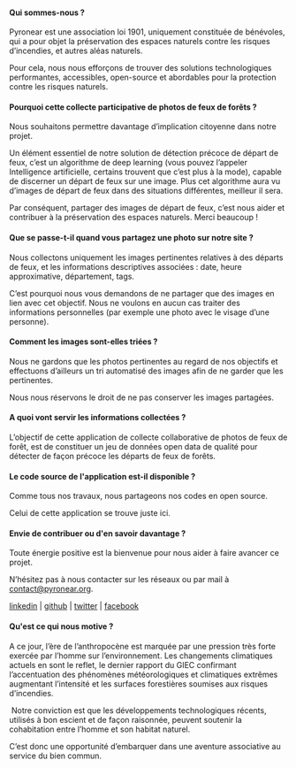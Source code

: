 #### Qui sommes-nous ? 

Pyronear est une association loi 1901, uniquement constituée de bénévoles, qui a pour objet la préservation 
des espaces naturels contre les risques d’incendies, et autres aléas naturels.

Pour cela, nous nous efforçons de trouver des solutions technologiques performantes, accessibles, open-source 
et abordables pour la protection contre les risques naturels.

#### Pourquoi cette collecte participative de photos de feux de forêts ?

Nous souhaitons permettre davantage d’implication citoyenne dans notre projet. 

Un élément essentiel de notre solution de détection précoce de départ de feux, c’est un algorithme de deep learning 
(vous pouvez l’appeler Intelligence artificielle, certains trouvent que c’est plus à la mode), 
capable de discerner un départ de feux sur une image. 
Plus cet algorithme aura vu d’images de départ de feux dans des situations différentes, meilleur il sera. 

Par conséquent, partager des images de départ de feux, c’est nous aider 
et contribuer à la préservation des espaces naturels. Merci beaucoup !


#### Que se passe-t-il quand vous partagez une photo sur notre site ?
Nous collectons uniquement les images pertinentes relatives à des départs de feux, 
et les informations descriptives associées : date, heure approximative, département, tags. 

C’est pourquoi nous vous demandons de ne partager que des images en lien avec cet objectif. 
Nous ne voulons en aucun cas traiter des informations personnelles 
(par exemple une photo avec le visage d’une personne).


#### Comment les images sont-elles triées ?
Nous ne gardons que les photos pertinentes au regard de nos objectifs et effectuons d’ailleurs un tri automatisé 
des images afin de ne garder que les pertinentes. 

Nous nous réservons le droit de ne pas conserver les images partagées.


#### A quoi vont servir les informations collectées ?
L’objectif de cette application de collecte collaborative de photos de feux de forêt, est de constituer 
un jeu de données open data de qualité pour détecter de façon précoce les départs de feux de forêts.

#### Le code source de l'application est-il disponible ? 
Comme tous nos travaux, nous partageons nos codes en open source. 

Celui de cette application se trouve juste ici.

#### Envie de contribuer ou d'en savoir davantage ?

Toute énergie positive est la bienvenue pour nous aider à faire avancer ce projet.

N’hésitez pas à nous contacter sur les réseaux ou par mail à [contact@pyronear.org](mailto:contact@pyronear.org).

[linkedin](https://www.linkedin.com/company/pyronearfr) | [github]( https://github.com/pyronear) | 
[twitter](https://twitter.com/pyro_near) | [facebook](https://www.facebook.com/pyronear)

#### Qu'est ce qui nous motive ? 

A ce jour, l’ère de l’anthropocène est marquée par une pression très forte exercée par l’homme sur l’environnement. 
Les changements climatiques actuels en sont le reflet, le dernier rapport du GIEC confirmant l’accentuation des 
phénomènes météorologiques et climatiques extrêmes augmentant l’intensité et les surfaces forestières soumises 
aux risques d’incendies.

 Notre conviction est que les développements technologiques récents, utilisés à bon escient et de façon raisonnée, 
peuvent soutenir la cohabitation entre l’homme et son habitat naturel. 

C’est donc une opportunité d’embarquer dans une aventure associative au service du bien commun.


























